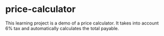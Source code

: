 # price-calculator
This learning project is a demo of a price calculator. It takes into account 6% tax and automatically calculates the total payable. 
